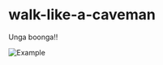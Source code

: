 # walk-like-a-caveman

Unga boonga!!

![Example](https://github.com/junior-devleague/walk-like-a-caveman/blob/master/caveman.gif)

